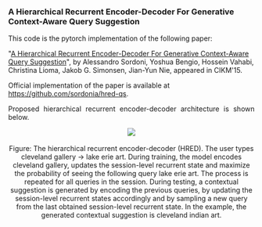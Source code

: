 ### A Hierarchical Recurrent Encoder-Decoder For Generative Context-Aware Query Suggestion

This code is the pytorch implementation of the following paper:

"<a href="https://arxiv.org/pdf/1507.02221.pdf">A Hierarchical Recurrent Encoder-Decoder For Generative Context-Aware Query Suggestion</a>", by Alessandro Sordoni, Yoshua Bengio, Hossein Vahabi, Christina Lioma, Jakob G. Simonsen, Jian-Yun Nie, appeared in CIKM'15.

Official implementation of the paper is available at https://github.com/sordonia/hred-qs.

<p align="justify">
Proposed hierarchical recurrent encoder-decoder architecture is shown below.
<p align="justify">

<p align="center">
<img src="https://ai2-s2-public.s3.amazonaws.com/figures/2016-11-08/00f31994c123fbceba5d5a0e06bb78aff651aae7/3-Figure3-1.png">
<br><br>Figure: The hierarchical recurrent encoder-decoder (HRED). The user types cleveland gallery -> lake erie art. During training, the model encodes cleveland gallery, updates the session-level 
recurrent state and maximize the probability of seeing the following query lake erie art. The process is repeated for all queries in the session. During testing, a contextual suggestion is generated by 
encoding the previous queries, by updating the session-level recurrent states accordingly and by sampling a new query from the last obtained session-level recurrent state. In the example, the generated 
contextual suggestion is cleveland indian art.
<p align="center">